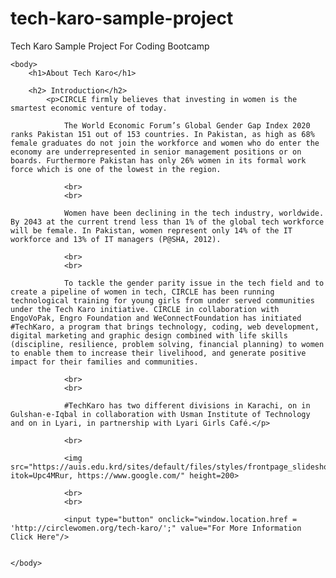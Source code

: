 # tech-karo-sample-project
Tech Karo Sample Project For Coding Bootcamp

<html>
    <head>
        <title>Tech Karo</title>
    </head>

    <body>
        <h1>About Tech Karo</h1>
        
        <h2> Introduction</h2>
            <p>CIRCLE firmly believes that investing in women is the smartest economic venture of today.

                The World Economic Forum’s Global Gender Gap Index 2020 ranks Pakistan 151 out of 153 countries. In Pakistan, as high as 68% female graduates do not join the workforce and women who do enter the economy are underrepresented in senior management positions or on boards. Furthermore Pakistan has only 26% women in its formal work force which is one of the lowest in the region.
                
                <br>
                <br>

                Women have been declining in the tech industry, worldwide. By 2043 at the current trend less than 1% of the global tech workforce will be female. In Pakistan, women represent only 14% of the IT workforce and 13% of IT managers (P@SHA, 2012).
                
                <br>
                <br>

                To tackle the gender parity issue in the tech field and to create a pipeline of women in tech, CIRCLE has been running technological training for young girls from under served communities under the Tech Karo initiative. CIRCLE in collaboration with EngoVoPak, Engro Foundation and WeConnectFoundation has initiated #TechKaro, a program that brings technology, coding, web development, digital marketing and graphic design combined with life skills (discipline, resilience, problem solving, financial planning) to women to enable them to increase their livelihood, and generate positive impact for their families and communities.
                
                <br>
                <br>

                #TechKaro has two different divisions in Karachi, on in Gulshan-e-Iqbal in collaboration with Usman Institute of Technology and on in Lyari, in partnership with Lyari Girls Café.</p>
                
                <br>

                <img src="https://auis.edu.krd/sites/default/files/styles/frontpage_slideshow_image/public/articles/20190923_194913.jpg?itok=Upc4MRur, https://www.google.com/" height=200>

                <br>
                <br>

                <input type="button" onclick="window.location.href = 'http://circlewomen.org/tech-karo/';" value="For More Information Click Here"/>
                

    </body>

</html>
